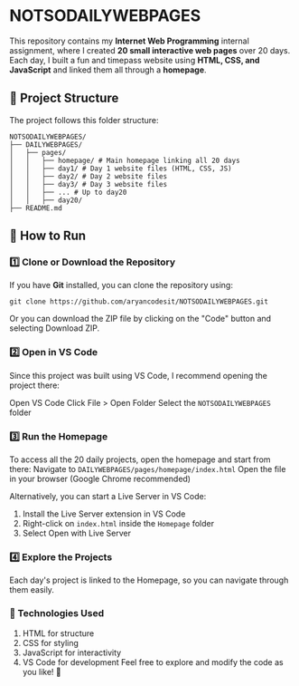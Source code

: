 # NOTSODAILYWEBPAGES

This repository contains my **Internet Web Programming** internal assignment, where I created **20 small interactive web pages** over 20 days. Each day, I built a fun and timepass website using **HTML, CSS, and JavaScript** and linked them all through a **homepage**.

## 📁 Project Structure

The project follows this folder structure:

```
NOTSODAILYWEBPAGES/
├── DAILYWEBPAGES/
│   ├── pages/
│   │   ├── homepage/ # Main homepage linking all 20 days
│   │   ├── day1/ # Day 1 website files (HTML, CSS, JS)
│   │   ├── day2/ # Day 2 website files
│   │   ├── day3/ # Day 3 website files
│   │   ├── ... # Up to day20
│   │   ├── day20/
├── README.md
```


## 🚀 How to Run

### 1️⃣ Clone or Download the Repository
If you have **Git** installed, you can clone the repository using:

```
git clone https://github.com/aryancodesit/NOTSODAILYWEBPAGES.git
```

Or you can download the ZIP file by clicking on the "Code" button and selecting Download ZIP.

### 2️⃣ Open in VS Code
Since this project was built using VS Code, I recommend opening the project there:

Open VS Code
Click File > Open Folder
Select the ```NOTSODAILYWEBPAGES``` folder

### 3️⃣ Run the Homepage
To access all the 20 daily projects, open the homepage and start from there:
Navigate to ```DAILYWEBPAGES/pages/homepage/index.html```
Open the file in your browser (Google Chrome recommended)

Alternatively, you can start a Live Server in VS Code:
1. Install the Live Server extension in VS Code
2. Right-click on ```index.html``` inside the ```Homepage``` folder
3. Select Open with Live Server

### 4️⃣ Explore the Projects
Each day's project is linked to the Homepage, so you can navigate through them easily.

### 🔧 Technologies Used
1. HTML for structure
2. CSS for styling
3. JavaScript for interactivity
4. VS Code for development
Feel free to explore and modify the code as you like! 🎉
